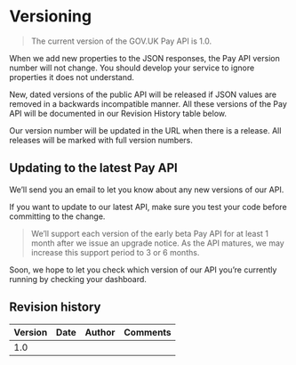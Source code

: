 # Versioning

> The current version of the GOV.UK Pay API is 1.0.

When we add new properties to the JSON responses, the Pay API version number will not change. You should develop your service to ignore properties it does not understand.

New, dated versions of the public API will be released if JSON values are removed in a backwards incompatible manner. All these versions of the Pay API will be documented in our Revision History table below.

Our version number will be updated in the URL when there is a release. All releases will be marked with full version numbers.


## Updating to the latest Pay API

We’ll send you an email to let you know about any new versions of our API.

If you want to update to our latest API, make sure you test your code before committing to the change.

>We’ll support each version of the early beta Pay API for at least 1 month after we issue an upgrade notice. As the API matures, we may increase this support period to 3 or 6 months.

Soon, we hope to let you check which version of our API you’re currently running by checking your dashboard.

## Revision history

|Version|Date|Author|Comments|
| --------  | -------| ----| -----|
|1.0 | | |
